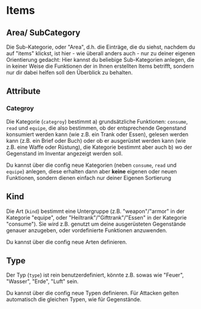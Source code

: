# Items 

## Area/ SubCategory
Die Sub-Kategorie, oder "Area", d.h. die Einträge, die du siehst, nachdem du auf
"items" klickst, ist hier - wie überall anders auch - nur zu deiner eigenen
Orientierung gedacht: Hier kannst du beliebige Sub-Kategorien anlegen, die in
keiner Weise die Funktionen der in Ihnen erstellten Items betrifft, sondern nur
dir dabei helfen soll den Überblick zu behalten.

## Attribute 

### Categroy
Die Kategorie (`categroy`) bestimmt a) grundsätzliche Funktionen: `consume`,
`read` und `equipe`, die also bestimmen, ob der entsprechende Gegenstand
konsumiert werden kann (wie z.B. ein Trank oder Essen), gelesen werden kann
(z.B. ein Brief oder Buch) oder ob er ausgerüstet werden kann (wie z.B. eine
Waffe oder Rüstung), die Kategorie bestimmt aber auch b) wo der Gegenstand im
Inventar angezeigt werden soll. 

Du kannst über die config neue Kategorien (neben `consume`, `read` und `equipe`)
anlegen, diese erhalten dann aber **keine** eigenen oder neuen Funktionen,
sondern dienen einfach nur deiner Eigenen Sortierung

## Kind 
Die Art (`kind`) bestimmt eine Untergruppe (z.B. "weapon"/"armor" in der Kategorie 
"equipe", oder "Heiltrank"/"Gifttrank"/"Essen" in der Kategorie "consume"). 
Sie wird z.B. genutzt um deine ausgerüsteten Gegenstände genauer anzugeben, oder
vordefinierte Funktionen anzuwenden.

Du kannst über die config neue Arten definieren.

## Type 
Der Typ (`type`) ist rein benutzerdefiniert, könnte z.B. sowas wie "Feuer",
"Wasser", "Erde", "Luft" sein. 

Du kannst über die config neue Typen definieren. Für Attacken gelten automatisch
die gleichen Typen, wie für Gegenstände.

